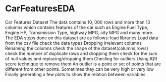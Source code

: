 # CarFeaturesEDA
Car Features Dataset
The data contains  10, 000 rows and more than 10 columns which contains features of the car such as Engine Fuel Type, Engine HP, Transmission Type, highway MPG, city MPG and many more.
The EDA steps done on this dataset are as follows:
load libraries
Load data from the csv file
check the data types
Dropping irrelevant columns
Renaming the columns
check the shape of the dataset(columns,rows)
check the number of duplicate rows and dropping them
check for the sum of null values and replacing/dropping them
Checling for outliers.Using  IQR score technique to remove them
An outlier is a point or set of points that are different from other points. Sometimes they can be very high or very low
Finally generating a few plots to show the relation between variables 
